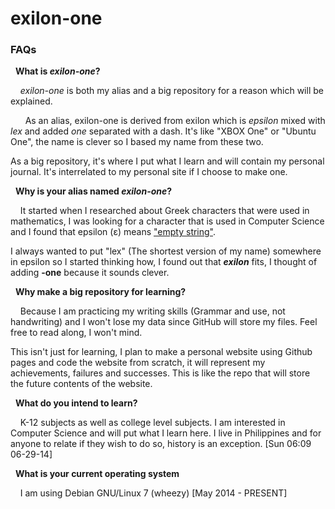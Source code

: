 exilon-one
==========

### FAQs

&nbsp;&nbsp;**What is *exilon-one*?**

&nbsp;&nbsp;&nbsp;&nbsp;*exilon-one* is both my alias and a big repository for a reason which will be explained.

&nbsp;&nbsp;&nbsp;&nbsp;&nbsp;&nbsp;As an alias, exilon-one is derived from exilon which is *epsilon* mixed with *lex* and
added *one* separated with a dash. It's like "XBOX One" or "Ubuntu One", the name is clever so I based my name from these
two.

As a big repository, it's where I put what I learn and will contain my personal journal. It's interrelated to my personal
site if I choose to make one.

&nbsp;&nbsp;**Why is your alias named *exilon-one*?**

&nbsp;&nbsp;&nbsp;&nbsp;It started when I researched about Greek characters that were used in mathematics, I was looking for
a character that is used in Computer Science and I found that epsilon (ε) means ["empty string"][1].

I always wanted to put "lex" (The shortest version of my name) somewhere in epsilon so I started thinking how, I found out
that _**exilon**_ fits, I thought of adding **-one** because it sounds clever.

&nbsp;&nbsp;**Why make a big repository for learning?**

&nbsp;&nbsp;&nbsp;&nbsp;Because I am practicing my writing skills (Grammar and use, not handwriting) and I won't lose my
data since GitHub will store my files. Feel free to read along, I won't mind.

This isn't just for learning, I plan to make a personal website using Github pages and code the website from scratch, it
will represent my achievements, failures and successes. This is like the repo that will store the future contents of the
website.

&nbsp;&nbsp;**What do you intend to learn?**

&nbsp;&nbsp;&nbsp;&nbsp;K-12 subjects as well as college level subjects. I am interested in Computer Science and will put
what I learn here. I live in Philippines and for anyone to relate if they wish to do so, history is an exception.
[Sun 06:09 06-29-14]

&nbsp;&nbsp;**What is your current operating system**

&nbsp;&nbsp;&nbsp;&nbsp;I am using Debian GNU/Linux 7 (wheezy) [May 2014 - PRESENT]

[1]: http://en.wikipedia.org/wiki/Empty_string
